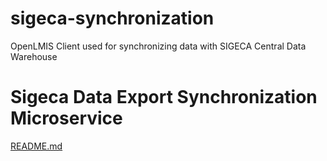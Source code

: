 # sigeca-synchronization
OpenLMIS Client used for synchronizing data with SIGECA Central Data Warehouse 

# Sigeca Data Export Synchronization Microservice 
[README.md](./sigeca_data_export_microservice/README.md)